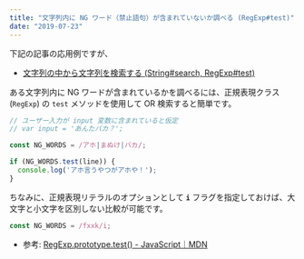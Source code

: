 ```yaml
---
title: "文字列内に NG ワード（禁止語句）が含まれていないか調べる (RegExp#test)"
date: "2019-07-23"
---
```


下記の記事の応用例ですが、

- [文字列の中から文字列を検索する (String#search, RegExp#test)](./search.html)

ある文字列内に NG ワードが含まれているかを調べるには、正規表現クラス (`RegExp`) の `test` メソッドを使用して OR 検索すると簡単です。


```js
// ユーザー入力が input 変数に含まれていると仮定
// var input = 'あんたバカ？';

const NG_WORDS = /アホ|まぬけ|バカ/;

if (NG_WORDS.test(line)) {
  console.log('アホ言うやつがアホや！');
}
```

ちなみに、正規表現リテラルのオプションとして **`i`** フラグを指定しておけば、大文字と小文字を区別しない比較が可能です。

```js
const NG_WORDS = /fxxk/i;
```

- 参考: [RegExp.prototype.test() - JavaScript｜MDN](https://developer.mozilla.org/ja/docs/Web/JavaScript/Reference/Global_Objects/RegExp/test)

